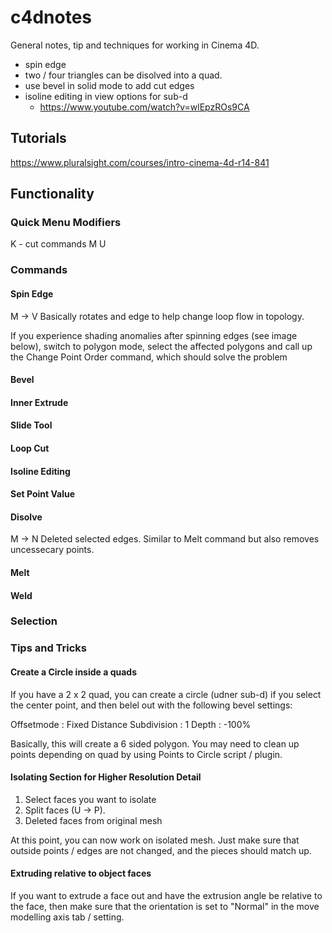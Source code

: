 # c4dnotes

General notes, tip and techniques for working in Cinema 4D.


  * spin edge
  * two / four triangles can be disolved into a quad.
  * use bevel in solid mode to add cut edges
  * isoline editing in view options for sub-d
    * https://www.youtube.com/watch?v=wlEpzROs9CA


Tutorials
----------------------------------------
https://www.pluralsight.com/courses/intro-cinema-4d-r14-841


Functionality
----------------------------------------

### Quick Menu Modifiers

K - cut commands
M
U

### Commands
#### Spin Edge

M -> V
Basically rotates and edge to help change loop flow in topology.

If you experience shading anomalies after spinning edges (see image below), switch to polygon mode, select the affected polygons and call up the Change Point Order command, which should solve the problem


#### Bevel

#### Inner Extrude

#### Slide Tool

#### Loop Cut

#### Isoline Editing

#### Set Point Value

####  Disolve
M -> N
Deleted selected edges. Similar to Melt command but also removes uncessecary points.

#### Melt

#### Weld

### Selection

### Tips and Tricks

#### Create a Circle inside a quads
If you have a 2 x 2 quad, you can create a circle (udner sub-d) if you select the center point, and then belel out with the following bevel settings:

Offsetmode : Fixed Distance
Subdivision : 1
Depth : -100%

Basically, this will create a 6 sided polygon. You may need to clean up points depending on quad by using Points to Circle script  / plugin.


####  Isolating Section for Higher Resolution Detail

1. Select faces you want to isolate
2. Split faces (U -> P).
3. Deleted faces from original mesh

At this point, you can now work on isolated mesh. Just make sure that outside points / edges are not changed, and the pieces should match up.


#### Extruding relative to object faces

If you want to extrude a face out and have the extrusion angle be relative to the face, then make sure that the orientation is set to "Normal" in the move modelling axis tab / setting.

